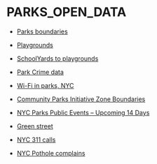 PARKS_OPEN_DATA
===============

- [Parks boundaries](https://data.cityofnewyork.us/City-Government/Parks-Properties/rjaj-zgq7)
- [Playgrounds](https://data.cityofnewyork.us/Environment/Directory-of-Playgrounds/59gn-q4ai)
- [SchoolYards to playgrounds](https://data.cityofnewyork.us/City-Government/Schoolyards-To-Playgrounds/urxm-vzzk)
- [Park Crime data](https://data.cityofnewyork.us/Public-Safety/NYC-Park-Crime-Data/ezds-sqp6)
- [Wi-Fi in parks, NYC](https://data.cityofnewyork.us/Social-Services/NYC-Wi-Fi-in-the-Parks/wus9-98d5)
- [Community Parks Initiative Zone Boundaries](https://data.cityofnewyork.us/City-Government/Community-Parks-Initiative-Zone-Boundaries/vvdx-b56i)
- [NYC Parks Public Events – Upcoming 14 Days](https://data.cityofnewyork.us/Recreation/NYC-Parks-Public-Events-Upcoming-14-Days/w3wp-dpdi)
- [Green street](https://data.cityofnewyork.us/Environment/Greenstreets/p23h-ci72)

- [NYC 311 calls](https://nycopendata.socrata.com/Social-Services/311-Service-Requests-from-2010-to-Present/erm2-nwe9)
- [NYC Pothole complains](https://data.cityofnewyork.us/Social-Services/2013-NYC-Pothole-Complaints-Heat-Map/v7f4-gjgr)

